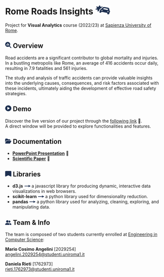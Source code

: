# Rome Roads Insights <img src="dataset/img/icons/car-burst.svg" width="50" height="30">
Project for **Visual Analytics** course (2022/23) at [Sapienza University of Rome](https://www.uniroma1.it/it/pagina-strutturale/home).

## <img src="dataset/img/icons/glass.svg" width="20" height="20"> Overview
Road accidents are a significant contributor to global mortality and injuries. 
In a bustling metropolis like Rome, an average of 416 accidents occur daily, resulting in 7.9 fatalities and 561 injuries. 

The study and analysis of traffic accidents can provide valuable insights into the underlying causes, consequences, and risk factors associated with these incidents, ultimately aiding the development of effective road safety strategies.

## <img src="dataset/img/icons/play.svg" width="20" height="19"> Demo 
Discover the live version of our project through the [following link](https://2029254.github.io/RomeRoadsInsights/) 🔗.<br> A direct window will be provided to explore functionalities and features.

## <img src="dataset/img/icons/folder.svg" width="20" height="18"> Documentation

* [**PowerPoint Presentation**](https://github.com/2029254) 🔗<br>
* [**Scientific Paper**](https://github.com/danielarieti) 🔗<br>

## <img src="dataset/img/icons/bookmark.svg" width="20" height="18"> Libraries 

* **d3.js** <img src="dataset/img/icons/arrow.svg" width="20" height="10"> a javascript library for producing dynamic, interactive data visualizations in web browsers.
* **scikit-learn** <img src="dataset/img/icons/arrow.svg" width="20" height="10"> a python library used for dimensionality reduction.
* **pandas** <img src="dataset/img/icons/arrow.svg" width="20" height="10"> a python library used for analyzing, cleaning, exploring, and manipulating data.

## <img src="dataset/img/icons/user-team.svg" width="20" height="15"> Team & Info
The team is composed of two students currently enrolled at [Engineering in Computer Science](https://corsidilaurea.uniroma1.it/it/corso/2023/30430/home):<br>

**Mario Cosimo Angelini** [2029254] <br>
angelini.2029254@studenti.uniroma1.it
  
**Daniela Rieti** [1762973] <br>
rieti.1762973@studenti.uniroma1.it

